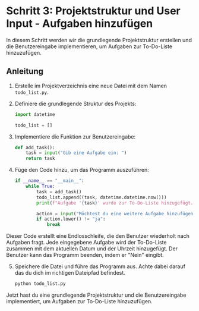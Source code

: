 # Schritt 3: Projektstruktur und User Input - Aufgaben hinzufügen

In diesem Schritt werden wir die grundlegende Projektstruktur erstellen und die Benutzereingabe implementieren, um Aufgaben zur To-Do-Liste hinzuzufügen.

## Anleitung

1. Erstelle im Projektverzeichnis eine neue Datei mit dem Namen `todo_list.py`.

2. Definiere die grundlegende Struktur des Projekts:

   ```python
   import datetime

   todo_list = []

3. Implementiere die Funktion zur Benutzereingabe:

    ```python
    def add_task():
        task = input("Gib eine Aufgabe ein: ")
        return task

4. Füge den Code hinzu, um das Programm auszuführen:

    ```python
    if __name__ == "__main__":
        while True:
            task = add_task()
            todo_list.append((task, datetime.datetime.now()))
            print(f"Aufgabe '{task}' wurde zur To-Do-Liste hinzugefügt.")

            action = input("Möchtest du eine weitere Aufgabe hinzufügen? (Ja/Nein): ")
            if action.lower() != "ja":
                break

Dieser Code erstellt eine Endlosschleife, die den Benutzer wiederholt nach Aufgaben fragt. Jede eingegebene Aufgabe wird der To-Do-Liste zusammen mit dem aktuellen Datum und der Uhrzeit hinzugefügt. Der Benutzer kann das Programm beenden, indem er "Nein" eingibt.

5. Speichere die Datei und führe das Programm aus. Achte dabei darauf das du dich im richtigen Dateipfad befindest.

   ```python
   python todo_list.py

Jetzt hast du eine grundlegende Projektstruktur und die Benutzereingabe implementiert, um Aufgaben zur To-Do-Liste hinzuzufügen.
